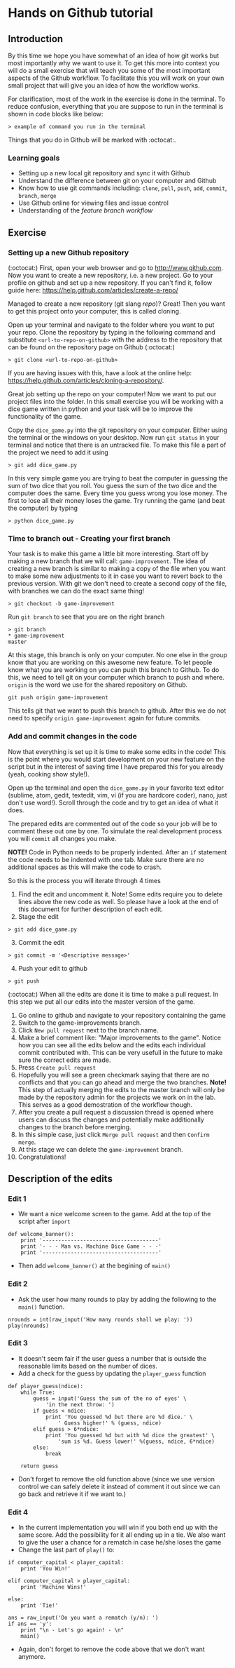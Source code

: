 # Hands on Github tutorial

## Introduction
By this time we hope you have somewhat of an idea of how git works but most importantly why we want to use it. To get this more into context you will do a small exercise that will teach you some of the most important aspects of the Github workflow. To facilitate this you will work on your own small project that will give you an idea of how the workflow works.

For clarification, most of the work in the exercise is done in the terminal. To reduce confusion, everything that you are suppose to run in the terminal is shown in code blocks like below:

```
> example of command you run in the terminal
```

Things that you do in Github will be marked with :octocat:.

### Learning goals
- Setting up a new local git repository and sync it with Github
- Understand the difference between git on your computer and Github
- Know how to use git commands including: `clone`, `pull`, `push`, `add`, `commit`, `branch`, `merge`
- Use Github online for viewing files and issue control
- Understanding of the *feature branch workflow*

## Exercise

### Setting up a new Github repository
(:octocat:) First, open your web browser and go to http://www.github.com. Now you want to create a new repository, i.e. a new project. Go to your profile on github and set up a new repository. If you can't find it, follow guide here: https://help.github.com/articles/create-a-repo/

Managed to create a new repository (git slang *repo*)? Great! Then you want to get this project onto your computer, this is called cloning.

Open up your terminal and navigate to the folder where you want to put your repo. Clone the repository by typing in the following command and substitute `<url-to-repo-on-github>` with the address to the repository that can be found on the repository page on Github (:octocat:)
```
> git clone <url-to-repo-on-github>
```
If you are having issues with this, have a look at the online help: https://help.github.com/articles/cloning-a-repository/.

Great job setting up the repo on your computer! Now we want to put our project files into the folder. In this small exercise you will be working with a dice game written in python and your task will be to improve the functionality of the game.

Copy the `dice_game.py` into the git repository on your computer. Either using the terminal or the windows on your desktop. Now run `git status` in your terminal and notice that there is an untracked file. To make this file a part of the project we need to add it using
```
> git add dice_game.py
```

In this very simple game you are trying to beat the computer in guessing the sum of two dice that you roll. You guess the sum of the two dice and the computer does the same. Every time you guess wrong you lose money. The first to lose all their money loses the game. Try running the game (and beat the computer) by typing

```
> python dice_game.py
```

### Time to branch out - Creating your first branch
Your task is to make this game a little bit more interesting. Start off by making a new branch that we will call: `game-improvement`. The idea of creating a new branch is similar to making a copy of the file when you want to make some new adjustments to it in case you want to revert back to the previous version. With git we don't need to create a second copy of the file, with branches we can do the exact same thing!
```
> git checkout -b game-improvement
```

Run `git branch` to see that you are on the right branch
```
> git branch
* game-improvement
master
```

At this stage, this branch is only on your computer. No one else in the group know that you are working on this awesome new feature. To let people know what you are working on you can push this branch to Github. To do this, we need to tell git on your computer which branch to push and where. `origin` is the word we use for the shared repository on Github.
```
git push origin game-improvement
```

This tells git that we want to push this branch to github. After this we do not need to specify `origin game-improvement` again for future commits.

### Add and commit changes in the code
Now that everything is set up it is time to make some edits in the code! This is the point where you would start development on your new feature on the script but in the interest of saving time I have prepared this for you already (yeah, cooking show style!).

Open up the terminal and open the `dice_game.py` in your favorite text editor (sublime, atom, gedit, textedit, vim, vi (if you are hardcore coder), nano, just don't use word!). Scroll through the code and try to get an idea of what it does.

The prepared edits are commented out of the code so your job will be to comment these out one by one. To simulate the real development process you will `commit` all changes you make.

**NOTE!** Code in Python needs to be properly indented. After an `if` statement the code needs to be indented with one tab. Make sure there are no additional spaces as this will make the code to crash.

So this is the process you will iterate through 4 times
1. Find the edit and uncomment it. Note! Some edits require you to delete lines above the new code as well. So please have a look at the end of this document for further description of each edit.
2. Stage the edit
```
> git add dice_game.py
```
3. Commit the edit
```
> git commit -m '<Descriptive message>'
```
4. Push your edit to github
```
> git push
```


(:octocat:) When all the edits are done it is time to make a pull request. In this step we put all our edits into the master version of the game.
1. Go online to github and navigate to your repository containing the game
2. Switch to the game-improvements branch.
3. Click `New pull request` next to the branch name.
4. Make a brief comment like: "Major improvements to the game". Notice how you can see all the edits below and the edits each individual commit contributed with. This can be very usefull in the future to make sure the correct edits are made.
5. Press `Create pull request`
6. Hopefully you will see a green checkmark saying that there are no conflicts and that you can go ahead and merge the two branches. **Note!** This step of actually merging the edits to the master branch will only be made by the repository admin for the projects we work on in the lab. This serves as a good demostration of the workflow though.
7. After you create a pull request a discussion thread is opened where users can discuss the changes and potentially make additionally changes to the branch before merging.  
8. In this simple case, just click `Merge pull request` and then `Confirm merge`.
9. At this stage we can delete the `game-improvement` branch.
10. Congratulations!


## Description of the edits
### Edit 1
- We want a nice welcome screen to the game. Add at the top of the script after `import`
```
def welcome_banner():
    print '-------------------------------------'
    print '- - - Man vs. Machine Dice Game - - -'
    print '-------------------------------------'
```
- Then add `welcome_banner()` at the begining of `main()`

### Edit 2
- Ask the user how many rounds to play by adding the following to the `main()` function.
```
nrounds = int(raw_input('How many rounds shall we play: '))
play(nrounds)
```

### Edit 3
- It doesn't seem fair if the user guess a number that is outside the reasonable limits based on the number of dices.
- Add a check for the guess by updating the `player_guess` function
```
def player_guess(ndice):
    while True:
        guess = input('Guess the sum of the no of eyes' \
            'in the next throw: ')
        if guess < ndice:
            print 'You guessed %d but there are %d dice.' \
                ' Guess higher!' % (guess, ndice)
        elif guess > 6*ndice:
            print 'You guessed %d but with %d dice the greatest' \
                'sum is %d. Guess lower!' %(guess, ndice, 6*ndice)
        else:
            break

    return guess
```
- Don't forget to remove the old function above (since we use version control we can safely delete it instead of comment it out since we can go back and retrieve it if we want to.)

### Edit 4
- In the current implementation you will win if you both end up with the same score. Add the possibility for it all ending up in a tie. We also want to give the user a chance for a rematch in case he/she loses the game
- Change the last part of `play()` to:

```
if computer_capital < player_capital:
    print 'You Win!'

elif computer_capital > player_capital:
    print 'Machine Wins!'

else:
    print 'Tie!'

ans = raw_input('Do you want a rematch (y/n): ')
if ans == 'y':
    print "\n - Let's go again! - \n"
    main()
```
- Again, don't forget to remove the code above that we don't want anymore.
